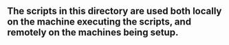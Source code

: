## The scripts in this directory are used both locally on the machine executing the scripts, and remotely on the machines being setup.